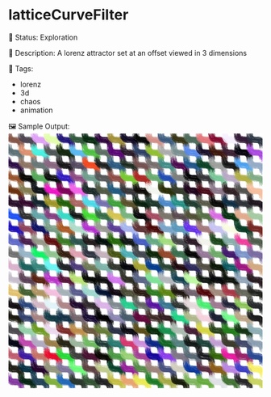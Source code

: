 # latticeCurveFilter

🧪 Status: Exploration

📎 Description: A lorenz attractor set at an offset viewed in 3 dimensions

🎨 Tags: 
- lorenz
- 3d
- chaos
- animation

🖼️ Sample Output:  
<img src="mySketch1655331334276.webp" alt="latticeCurveFilter Sample Output" width="800" />
